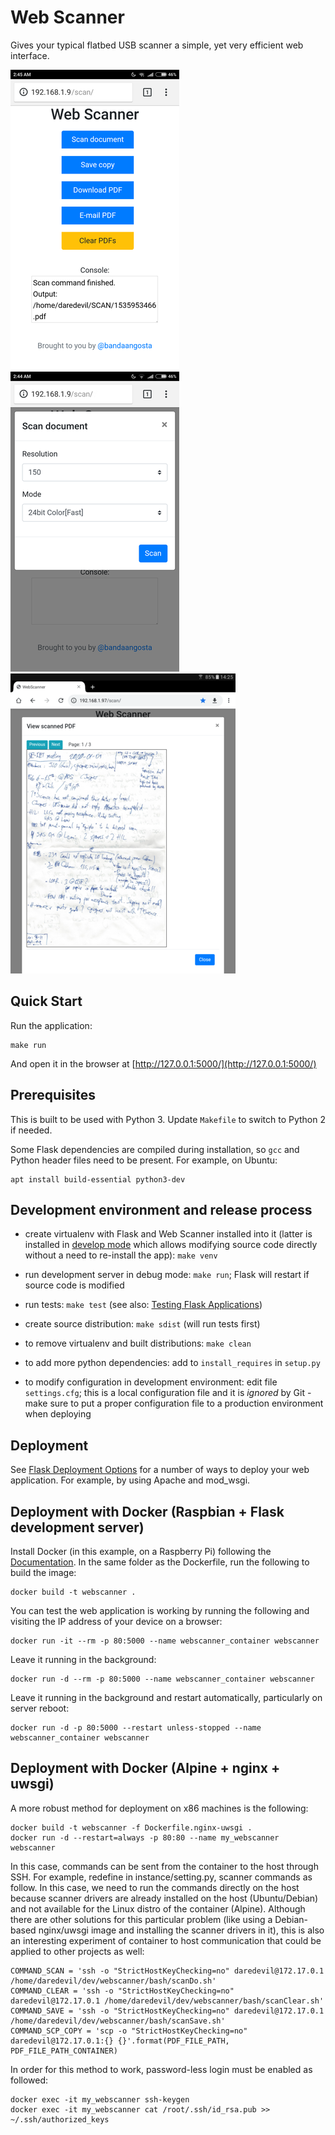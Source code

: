 # Web Scanner

Gives your typical flatbed USB scanner a simple, yet very efficient web interface.

![Screenshot](docs/main.png) ![Screenshot](docs/options.png)  ![Screenshot](docs/viewer.png)

## Quick Start

Run the application:

    make run

And open it in the browser at [http://127.0.0.1:5000/](http://127.0.0.1:5000/)


## Prerequisites

This is built to be used with Python 3. Update `Makefile` to switch to Python 2 if needed.

Some Flask dependencies are compiled during installation, so `gcc` and Python header files need to be present.
For example, on Ubuntu:

    apt install build-essential python3-dev


## Development environment and release process

 - create virtualenv with Flask and Web Scanner installed into it (latter is installed in
   [develop mode](http://setuptools.readthedocs.io/en/latest/setuptools.html#development-mode) which allows
   modifying source code directly without a need to re-install the app): `make venv`

 - run development server in debug mode: `make run`; Flask will restart if source code is modified

 - run tests: `make test` (see also: [Testing Flask Applications](http://flask.pocoo.org/docs/0.12/testing/))

 - create source distribution: `make sdist` (will run tests first)

 - to remove virtualenv and built distributions: `make clean`

 - to add more python dependencies: add to `install_requires` in `setup.py`

 - to modify configuration in development environment: edit file `settings.cfg`; this is a local configuration file
   and it is *ignored* by Git - make sure to put a proper configuration file to a production environment when
   deploying


## Deployment

See [Flask Deployment Options](http://flask.pocoo.org/docs/1.0/deploying/) for a number of ways to deploy your web application. For example, by using Apache and mod_wsgi.

## Deployment with Docker (Raspbian + Flask development server)

Install Docker (in this example, on a Raspberry Pi) following the [Documentation](https://docs.docker.com/install/linux/docker-ce/debian/#upgrade-docker-after-using-the-convenience-script).
In the same folder as the Dockerfile, run the following to build the image:

    docker build -t webscanner .

You can test the web application is working by running the following and visiting the IP address of your device on a browser:

    docker run -it --rm -p 80:5000 --name webscanner_container webscanner

Leave it running in the background:

    docker run -d --rm -p 80:5000 --name webscanner_container webscanner

Leave it running in the background and restart automatically, particularly on server reboot:

    docker run -d -p 80:5000 --restart unless-stopped --name webscanner_container webscanner

## Deployment with Docker (Alpine + nginx + uwsgi)

A more robust method for deployment on x86 machines is the following:

    docker build -t webscanner -f Dockerfile.nginx-uwsgi .
    docker run -d --restart=always -p 80:80 --name my_webscanner webscanner

In this case, commands can be sent from the container to the host through SSH. For example, redefine in instance/setting.py, scanner commands as follow. In this case, we need to run the commands directly on the host because scanner drivers are already installed on the host (Ubuntu/Debian) and not available for the Linux distro of the container (Alpine). Although there are other solutions for this particular problem (like using a Debian-based nginx/uwsgi image and installing the scanner drivers in it), this is also an interesting experiment of container to host communication that could be applied to other projects as well:

    COMMAND_SCAN = 'ssh -o "StrictHostKeyChecking=no" daredevil@172.17.0.1 /home/daredevil/dev/webscanner/bash/scanDo.sh'
    COMMAND_CLEAR = 'ssh -o "StrictHostKeyChecking=no" daredevil@172.17.0.1 /home/daredevil/dev/webscanner/bash/scanClear.sh'
    COMMAND_SAVE = 'ssh -o "StrictHostKeyChecking=no" daredevil@172.17.0.1 /home/daredevil/dev/webscanner/bash/scanSave.sh'
    COMMAND_SCP_COPY = 'scp -o "StrictHostKeyChecking=no" daredevil@172.17.0.1:{} {}'.format(PDF_FILE_PATH, PDF_FILE_PATH_CONTAINER)

In order for this method to work, password-less login must be enabled as followed:

    docker exec -it my_webscanner ssh-keygen
    docker exec -it my_webscanner cat /root/.ssh/id_rsa.pub >> ~/.ssh/authorized_keys

